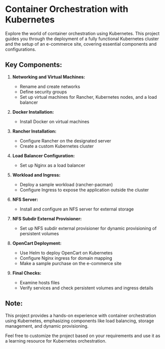 # Container Orchestration with Kubernetes

Explore the world of container orchestration using Kubernetes. This project guides you through the deployment of a fully functional Kubernetes cluster and the setup of an e-commerce site, covering essential components and configurations.

## Key Components:

1. **Networking and Virtual Machines:**
   - Rename and create networks
   - Define security groups
   - Set up virtual machines for Rancher, Kubernetes nodes, and a load balancer

2. **Docker Installation:**
   - Install Docker on virtual machines

3. **Rancher Installation:**
   - Configure Rancher on the designated server
   - Create a custom Kubernetes cluster

4. **Load Balancer Configuration:**
   - Set up Nginx as a load balancer

5. **Workload and Ingress:**
   - Deploy a sample workload (rancher-pacman)
   - Configure Ingress to expose the application outside the cluster

6. **NFS Server:**
   - Install and configure an NFS server for external storage

7. **NFS Subdir External Provisioner:**
   - Set up NFS subdir external provisioner for dynamic provisioning of persistent volumes

8. **OpenCart Deployment:**
   - Use Helm to deploy OpenCart on Kubernetes
   - Configure Nginx ingress for domain mapping
   - Make a sample purchase on the e-commerce site

9. **Final Checks:**
   - Examine hosts files
   - Verify services and check persistent volumes and ingress details

## Note:
This project provides a hands-on experience with container orchestration using Kubernetes, emphasizing components like load balancing, storage management, and dynamic provisioning.

Feel free to customize the project based on your requirements and use it as a learning resource for Kubernetes orchestration.


